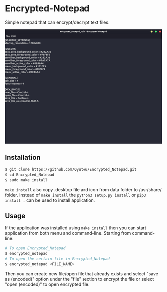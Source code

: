 # Encrypted-Notepad
Simple notepad that can encrypt/decrypt text files.

![Example 1](https://github.com/Qyutou/Encrypted_Notepad/blob/edd69637fd2a2e355cbb2892db2460e402ea3236/example/encrypted_notepad_example.png)
## Installation
```bash
$ git clone https://github.com/Qyutou/Encrypted_Notepad.git
$ cd Encrypted_Notepad 
$ sudo make install 
```
`make install` also copy .desktop file and icon from data folder to /usr/share/ folder.
Instead of `make install` the `python3 setup.py install` or `pip3 install .` can be used to install application.
## Usage
If the application was installed using `make install` then you can start application from both menu and command-line. Starting from command-line:
```bash
# To open Encrypted_Notepad
$ encrypted_notepad
# To open the certain file in Encrypted_Notepad
$ encrypted_notepad <FILE_NAME>
```
Then you can create new file/open file that already exists and select "save as (encoded)" option under the "file" section to encrypt the file or select "open (encoded)" to open encrypted file.
